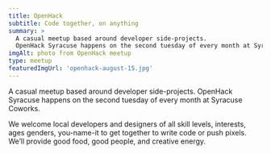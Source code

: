 ```yaml
---
title: OpenHack
subtitle: Code together, on anything
summary: >
  A casual meetup based around developer side-projects.
  OpenHack Syracuse happens on the second tuesday of every month at Syracuse Coworks
imgAlt: photo from OpenHack meetup
type: meetup
featuredImgUrl: 'openhack-august-15.jpg'
---
```


A casual meetup based around developer side-projects. OpenHack Syracuse happens on the second tuesday of every month at Syracuse Coworks.

We welcome local developers and designers of all skill levels, interests, ages genders, you-name-it to get together to write code or push pixels. We’ll provide good food, good people, and creative energy.
